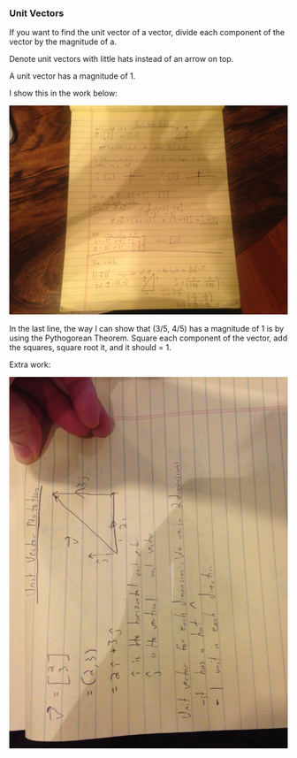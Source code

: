 ### Unit Vectors

If you want to find the unit vector of a vector, divide each component of the vector by the magnitude of a.

Denote unit vectors with little hats instead of an arrow on top.

A unit vector has a magnitude of 1.

I show this in the work below:

![lesson_6](lesson_6.jpeg)

In the last line, the way I can show that (3/5, 4/5) has a magnitude of 1 is by using the Pythogorean Theorem. Square
each component of the vector, add the squares, square root it, and it should = 1.


Extra work:

![Lesson_6_2](Lesson_6_2.jpeg)
